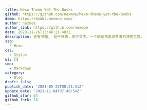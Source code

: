 ```yaml
---
title: Hexo Theme Yet The Books
github: https://github.com/nexmoe/hexo-theme-yet-the-books
demo: https://books.nexmoe.com/
author: nexmoe
author_link: https://github.com/nexmoe
date: 2023-11-26T13:46:21.483Z
description: 还有书籍， 始于外表，忠于文字。一个献给热爱思考者的博客主题。
ssg:
  - Hexo
css:
  - Stylus
ui: []
cms:
  - Markdown
category:
  - Blog
draft: false
publish_date: '2021-05-23T00:21:51Z'
update_date: '2021-11-04T07:40:54Z'
github_star: 64
github_fork: 18
---
```

